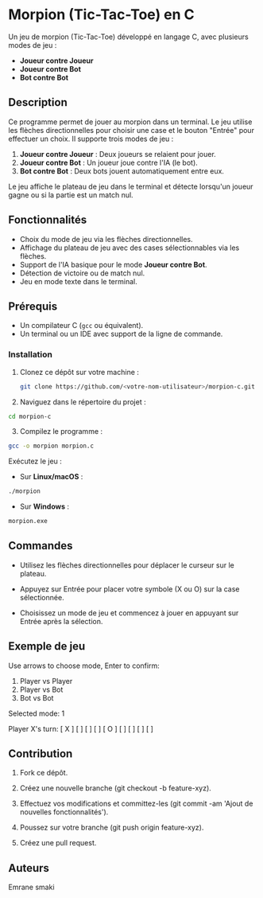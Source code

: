 # Morpion (Tic-Tac-Toe) en C

Un jeu de morpion (Tic-Tac-Toe) développé en langage C, avec plusieurs modes de jeu :
- **Joueur contre Joueur**
- **Joueur contre Bot**
- **Bot contre Bot**

## Description

Ce programme permet de jouer au morpion dans un terminal. Le jeu utilise les flèches directionnelles pour choisir une case et le bouton "Entrée" pour effectuer un choix. Il supporte trois modes de jeu :

1. **Joueur contre Joueur** : Deux joueurs se relaient pour jouer.
2. **Joueur contre Bot** : Un joueur joue contre l'IA (le bot).
3. **Bot contre Bot** : Deux bots jouent automatiquement entre eux.

Le jeu affiche le plateau de jeu dans le terminal et détecte lorsqu'un joueur gagne ou si la partie est un match nul.

## Fonctionnalités

- Choix du mode de jeu via les flèches directionnelles.
- Affichage du plateau de jeu avec des cases sélectionnables via les flèches.
- Support de l'IA basique pour le mode **Joueur contre Bot**.
- Détection de victoire ou de match nul.
- Jeu en mode texte dans le terminal.

## Prérequis

- Un compilateur C (`gcc` ou équivalent).
- Un terminal ou un IDE avec support de la ligne de commande.

### Installation

1. Clonez ce dépôt sur votre machine :

   ```bash
   git clone https://github.com/<votre-nom-utilisateur>/morpion-c.git
   ```

2. Naviguez dans le répertoire du projet :


 ```bash
cd morpion-c
```
3. Compilez le programme :

 ```bash
gcc -o morpion morpion.c
 ```
Exécutez le jeu :

- Sur **Linux/macOS** :

```bash
./morpion
```
- Sur **Windows** :

```bash
morpion.exe
```
## Commandes
- Utilisez les flèches directionnelles pour déplacer le curseur sur le plateau.

- Appuyez sur Entrée pour placer votre symbole (X ou O) sur la case sélectionnée.

- Choisissez un mode de jeu et commencez à jouer en appuyant sur Entrée après la sélection.

## Exemple de jeu

Use arrows to choose mode, Enter to confirm:
1. Player vs Player
2. Player vs Bot
3. Bot vs Bot

Selected mode: 1

Player X's turn:
[ X ] [   ] [   ]
[   ] [ O ] [   ]
[   ] [   ] [   ]

## Contribution
1. Fork ce dépôt.

2. Créez une nouvelle branche (git checkout -b feature-xyz).

3. Effectuez vos modifications et committez-les (git commit -am 'Ajout de nouvelles fonctionnalités').

4. Poussez sur votre branche (git push origin feature-xyz).

5. Créez une pull request.

## Auteurs
Emrane smaki
